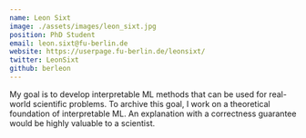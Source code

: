 ```yaml
---
name: Leon Sixt
image: ./assets/images/leon_sixt.jpg
position: PhD Student
email: leon.sixt@fu-berlin.de
website: https://userpage.fu-berlin.de/leonsixt/
twitter: LeonSixt
github: berleon
---
```


My goal is to develop interpretable ML methods that can be used for real-world
scientific problems. To archive this goal, I work on a theoretical foundation of
interpretable ML. An explanation with a correctness guarantee would be highly
valuable to a scientist.
